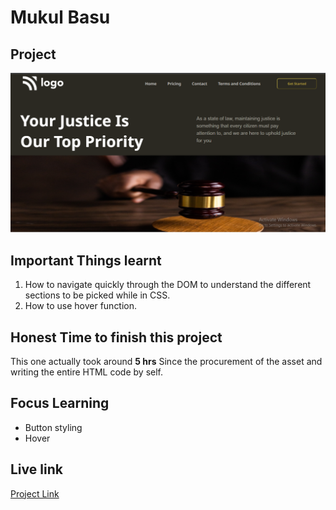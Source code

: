 # Mukul Basu

## Project

![Image](./Capture.PNG)
## Important Things learnt
1. How to navigate quickly through the DOM to understand the different sections to be picked while in CSS.
2. How to use hover function.

## Honest Time to finish this project

This one actually took around **5 hrs**
Since the procurement of the asset and writing the entire HTML code by self.

## Focus Learning
- Button styling
- Hover

## Live link

[Project Link](https://google.com "Netlify")


